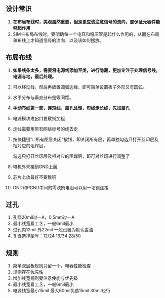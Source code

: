 ## 设计常识

1. **在布局布线时，美观虽然重要，但是更应该注意信号的流向，要保证元器件能够起作用**
2. SIM卡布局布线时，要明确每一个电容和稳压管是起什么作用的，从而在布局和布线上才知道信号的流向，以及该如何摆放。

## 布局布线

1. **如果线条太多，需要将电源线添加至类，进行隐藏，更加专注于处理信号线，电源与地，最后处理。**

2. 可以移动线，然后再放置圆弧边缘，即可简单设置板子外形又有圆弧。

3. 水平分布与垂直分布是等间距。

4. **手动布线第一部，连短线，扇孔处理，短线走长线，先加扇孔**

5. 电源模块进出口要敷铜加粗

6. 走线需要用带有网络标号的线去走

7. 按快捷键“L'所有图层关闭”按钮，即关闭所有层，再单独勾选只打开丝印层及相对应的阻焊层，

   勾选只打开丝印层及相对应的阻焊层，即可对丝印进行调整了

8. 电机外壳接到GND上面

9. 芯片上放最好不要敷铜

10. GND和PGND中间的零欧姆电阻可以用一坨锡连接

## 过孔

1. 孔径20mil过一A，0.5mm过一A
2. 最小线宽看工艺，一般6mil最小
3. 过孔内12mil 外22mil 一般设置为默认盖油
4. 孔径选择型号：12/24 16/34 28/50

## 规则

1. 简单双层板规则只留一个，电器性能检查
2. 规则存在优先性
3. 增加线宽规则要注意使能与优先级
4. 最小线宽看工艺，一般6mil最小
5. 电源线宽最小15mil 最大60mil优选15mil  30mil也行
   
